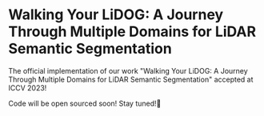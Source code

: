 # Walking Your LiDOG: A Journey Through Multiple Domains for LiDAR Semantic Segmentation

The official implementation of our work "Walking Your LiDOG: A Journey Through Multiple Domains for LiDAR Semantic Segmentation" accepted at ICCV 2023!

Code will be open sourced soon! Stay tuned!🐶
